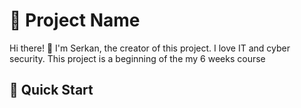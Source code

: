 
# 🌟 Project Name

Hi there! 👋 I'm Serkan, the creator of this project. I love IT and cyber security. This project is a beginning of the my 6 weeks course

## 🚀 Quick Start

